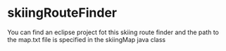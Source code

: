 # skiingRouteFinder

You can find an eclipse project fot this skiing route finder and the path to the map.txt file is specified in the skiingMap java class
